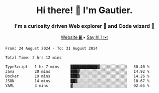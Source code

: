 <h1 align="center">Hi there! 👋 I'm Gautier.</h1>
<h3 align="center">I'm a curiosity driven Web explorer 🚀 and Code wizard 🧙</h3>

<p align="center">
  <a href="https://xisabla.github.io/">Website 🖥️ </a> •
  <a href="mailto:xisabla.dev@gmail.com">Say hi ! ✉️</a>
</p>

<!--START_SECTION:waka-->

```txt
From: 24 August 2024 - To: 31 August 2024

Total Time: 2 hrs 12 mins

TypeScript   1 hr 7 mins     ████████████▓░░░░░░░░░░░░   50.40 %
Java         20 mins         ███▓░░░░░░░░░░░░░░░░░░░░░   14.92 %
Docker       19 mins         ███▓░░░░░░░░░░░░░░░░░░░░░   14.26 %
JSON         14 mins         ██▓░░░░░░░░░░░░░░░░░░░░░░   10.67 %
YAML         3 mins          ▓░░░░░░░░░░░░░░░░░░░░░░░░   02.65 %
```

<!--END_SECTION:waka-->
